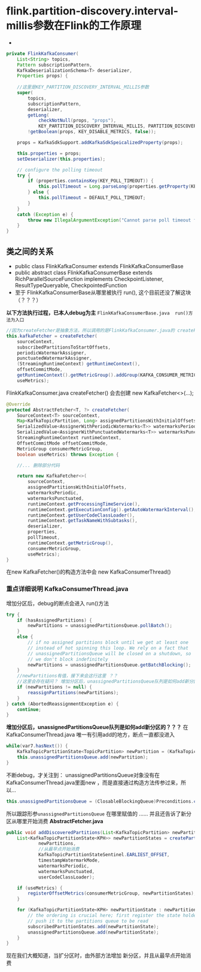 # flink.partition-discovery.interval-millis参数在Flink的工作原理

* 

```java
private FlinkKafkaConsumer(
    List<String> topics,
    Pattern subscriptionPattern,
    KafkaDeserializationSchema<T> deserializer,
    Properties props) {
    
    //这里是KEY_PARTITION_DISCOVERY_INTERVAL_MILLIS参数
    super(
        topics,
        subscriptionPattern,
        deserializer,
        getLong(
            checkNotNull(props, "props"),
            KEY_PARTITION_DISCOVERY_INTERVAL_MILLIS, PARTITION_DISCOVERY_DISABLED),
        !getBoolean(props, KEY_DISABLE_METRICS, false));

    props = KafkaSdkSupport.addKafkaSdkSpeicalizedProperty(props);

    this.properties = props;
    setDeserializer(this.properties);

    // configure the polling timeout
    try {
        if (properties.containsKey(KEY_POLL_TIMEOUT)) {
            this.pollTimeout = Long.parseLong(properties.getProperty(KEY_POLL_TIMEOUT));
        } else {
            this.pollTimeout = DEFAULT_POLL_TIMEOUT;
        }
    }
    catch (Exception e) {
        throw new IllegalArgumentException("Cannot parse poll timeout for '" + KEY_POLL_TIMEOUT + '\'', e);
    }
}
```

## 类之间的关系

* public class FlinkKafkaConsumer<T> extends FlinkKafkaConsumerBase<T>
* public abstract class FlinkKafkaConsumerBase<T> extends RichParallelSourceFunction<T> implements
   CheckpointListener,
   ResultTypeQueryable<T>,
   CheckpointedFunction
* 至于 FlinkKafkaConsumerBase从哪里被执行 run(), 这个目前还没了解这块（？？？）

**以下方法执行过程，已本人debug为主**
`FlinkKafkaConsumerBase.java  run()方法为入口`

```java
//因为createFetcher是抽象方法，所以调用的是FlinkKafkaConsumer.java的 createFetcher()方法
this.kafkaFetcher = createFetcher(
    sourceContext,
    subscribedPartitionsToStartOffsets,
    periodicWatermarkAssigner,
    punctuatedWatermarkAssigner,
    (StreamingRuntimeContext) getRuntimeContext(),
    offsetCommitMode,
    getRuntimeContext().getMetricGroup().addGroup(KAFKA_CONSUMER_METRICS_GROUP),
    useMetrics);
```

FlinkKafkaConsumer.java createFetcher() 会去创建 new KafkaFetcher<>(...);

```java
@Override
protected AbstractFetcher<T, ?> createFetcher(
    SourceContext<T> sourceContext,
    Map<KafkaTopicPartition, Long> assignedPartitionsWithInitialOffsets,
    SerializedValue<AssignerWithPeriodicWatermarks<T>> watermarksPeriodic,
    SerializedValue<AssignerWithPunctuatedWatermarks<T>> watermarksPunctuated,
    StreamingRuntimeContext runtimeContext,
    OffsetCommitMode offsetCommitMode,
    MetricGroup consumerMetricGroup,
    boolean useMetrics) throws Exception {

    //... 删除部分代码

    return new KafkaFetcher<>(
        sourceContext,
        assignedPartitionsWithInitialOffsets,
        watermarksPeriodic,
        watermarksPunctuated,
        runtimeContext.getProcessingTimeService(),
        runtimeContext.getExecutionConfig().getAutoWatermarkInterval(),
        runtimeContext.getUserCodeClassLoader(),
        runtimeContext.getTaskNameWithSubtasks(),
        deserializer,
        properties,
        pollTimeout,
        runtimeContext.getMetricGroup(),
        consumerMetricGroup,
        useMetrics);
}
```

在new KafkaFetcher()的构造方法中会 new KafkaConsumerThread()

### 重点详细说明 KafkaConsumerThread.java

增加分区后，debug的断点会进入 run()方法

```java
try {
    if (hasAssignedPartitions) {
        newPartitions = unassignedPartitionsQueue.pollBatch();
    }
    else {
        // if no assigned partitions block until we get at least one
        // instead of hot spinning this loop. We rely on a fact that
        // unassignedPartitionsQueue will be closed on a shutdown, so
        // we don't block indefinitely
        newPartitions = unassignedPartitionsQueue.getBatchBlocking();
    }
    //newPartitions有值，接下来会这行这里 ？？
    //这里会存在疑问？ 增加分区后，unassignedPartitionsQueue队列是如何add新分区的？？？
    if (newPartitions != null) {
        reassignPartitions(newPartitions);
    }
} catch (AbortedReassignmentException e) {
    continue;
}
```

**增加分区后，unassignedPartitionsQueue队列是如何add新分区的？？？**
在KafkaConsumerThread.java 唯一有引用add的地方，断点一直都没进入

```java
while(var7.hasNext()) {
    KafkaTopicPartitionState<TopicPartition> newPartition = (KafkaTopicPartitionState)var7.next();
    this.unassignedPartitionsQueue.add(newPartition);
}
```

不断debug，才关注到： unassignedPartitionsQueue对象没有在KafkaConsumerThread.java里面new ，而是直接通过构造方法传参过来，所以...

```java
this.unassignedPartitionsQueue = (ClosableBlockingQueue)Preconditions.checkNotNull(unassignedPartitionsQueue);
```

所以跟踪形参`unassignedPartitionsQueue` 在哪里赋值的 ......
并且还告诉了新分区从哪里开始消费
**AbstractFetcher.java**

```java
public void addDiscoveredPartitions(List<KafkaTopicPartition> newPartitions) throws IOException, ClassNotFoundException {
    List<KafkaTopicPartitionState<KPH>> newPartitionStates = createPartitionStateHolders(
            newPartitions,
            //从最早点开始消费
            KafkaTopicPartitionStateSentinel.EARLIEST_OFFSET,
            timestampWatermarkMode,
            watermarksPeriodic,
            watermarksPunctuated,
            userCodeClassLoader);

    if (useMetrics) {
        registerOffsetMetrics(consumerMetricGroup, newPartitionStates);
    }

    for (KafkaTopicPartitionState<KPH> newPartitionState : newPartitionStates) {
        // the ordering is crucial here; first register the state holder, then
        // push it to the partitions queue to be read
        subscribedPartitionStates.add(newPartitionState);
        unassignedPartitionsQueue.add(newPartitionState);
    }
}
```

现在我们大概知道，当扩分区时，由外部方法增加 新分区，并且从最早点开始消费

